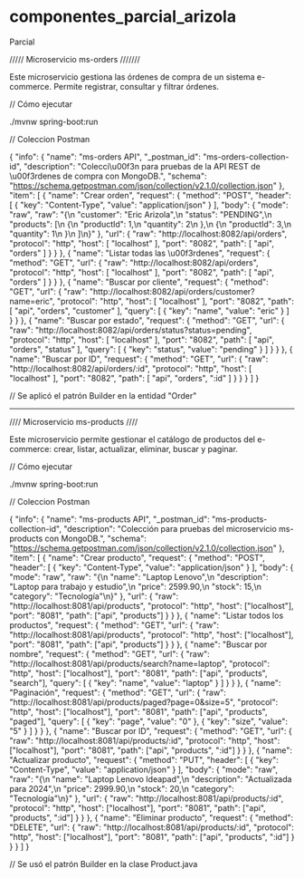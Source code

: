 # componentes_parcial_arizola
Parcial

///// Microservicio ms-orders ///////

Este microservicio gestiona las órdenes de compra de un sistema e-commerce. Permite registrar, consultar y filtrar órdenes.

// Cómo ejecutar

./mvnw spring-boot:run

// Coleccion Postman

{
  "info": {
    "name": "ms-orders API",
    "_postman_id": "ms-orders-collection-id",
    "description": "Colecci\u00f3n para pruebas de la API REST de \u00f3rdenes de compra con MongoDB.",
    "schema": "https://schema.getpostman.com/json/collection/v2.1.0/collection.json"
  },
  "item": [
    {
      "name": "Crear orden",
      "request": {
        "method": "POST",
        "header": [
          {
            "key": "Content-Type",
            "value": "application/json"
          }
        ],
        "body": {
          "mode": "raw",
          "raw": "{\n  \"customer\": \"Eric Arizola\",\n  \"status\": \"PENDING\",\n  \"products\": [\n    {\n      \"productId\": 1,\n      \"quantity\": 2\n    },\n    {\n      \"productId\": 3,\n      \"quantity\": 1\n    }\n  ]\n}"
        },
        "url": {
          "raw": "http://localhost:8082/api/orders",
          "protocol": "http",
          "host": [
            "localhost"
          ],
          "port": "8082",
          "path": [
            "api",
            "orders"
          ]
        }
      }
    },
    {
      "name": "Listar todas las \u00f3rdenes",
      "request": {
        "method": "GET",
        "url": {
          "raw": "http://localhost:8082/api/orders",
          "protocol": "http",
          "host": [
            "localhost"
          ],
          "port": "8082",
          "path": [
            "api",
            "orders"
          ]
        }
      }
    },
    {
      "name": "Buscar por cliente",
      "request": {
        "method": "GET",
        "url": {
          "raw": "http://localhost:8082/api/orders/customer?name=eric",
          "protocol": "http",
          "host": [
            "localhost"
          ],
          "port": "8082",
          "path": [
            "api",
            "orders",
            "customer"
          ],
          "query": [
            {
              "key": "name",
              "value": "eric"
            }
          ]
        }
      }
    },
    {
      "name": "Buscar por estado",
      "request": {
        "method": "GET",
        "url": {
          "raw": "http://localhost:8082/api/orders/status?status=pending",
          "protocol": "http",
          "host": [
            "localhost"
          ],
          "port": "8082",
          "path": [
            "api",
            "orders",
            "status"
          ],
          "query": [
            {
              "key": "status",
              "value": "pending"
            }
          ]
        }
      }
    },
    {
      "name": "Buscar por ID",
      "request": {
        "method": "GET",
        "url": {
          "raw": "http://localhost:8082/api/orders/:id",
          "protocol": "http",
          "host": [
            "localhost"
          ],
          "port": "8082",
          "path": [
            "api",
            "orders",
            ":id"
          ]
        }
      }
    }
  ]
}


// Se aplicó el patrón Builder en la entidad "Order"

-----------------------------------------------------------------------------------------------------------------------

//// Microservicio ms-products ////

Este microservicio permite gestionar el catálogo de productos del e-commerce: crear, listar, actualizar, eliminar, buscar y paginar.

// Cómo ejecutar

./mvnw spring-boot:run

// Coleccion Postman

{
  "info": {
    "name": "ms-products API",
    "_postman_id": "ms-products-collection-id",
    "description": "Colección para pruebas del microservicio ms-products con MongoDB.",
    "schema": "https://schema.getpostman.com/json/collection/v2.1.0/collection.json"
  },
  "item": [
    {
      "name": "Crear producto",
      "request": {
        "method": "POST",
        "header": [
          {
            "key": "Content-Type",
            "value": "application/json"
          }
        ],
        "body": {
          "mode": "raw",
          "raw": "{\n  \"name\": \"Laptop Lenovo\",\n  \"description\": \"Laptop para trabajo y estudio\",\n  \"price\": 2599.90,\n  \"stock\": 15,\n  \"category\": \"Tecnología\"\n}"
        },
        "url": {
          "raw": "http://localhost:8081/api/products",
          "protocol": "http",
          "host": ["localhost"],
          "port": "8081",
          "path": ["api", "products"]
        }
      }
    },
    {
      "name": "Listar todos los productos",
      "request": {
        "method": "GET",
        "url": {
          "raw": "http://localhost:8081/api/products",
          "protocol": "http",
          "host": ["localhost"],
          "port": "8081",
          "path": ["api", "products"]
        }
      }
    },
    {
      "name": "Buscar por nombre",
      "request": {
        "method": "GET",
        "url": {
          "raw": "http://localhost:8081/api/products/search?name=laptop",
          "protocol": "http",
          "host": ["localhost"],
          "port": "8081",
          "path": ["api", "products", "search"],
          "query": [
            {
              "key": "name",
              "value": "laptop"
            }
          ]
        }
      }
    },
    {
      "name": "Paginación",
      "request": {
        "method": "GET",
        "url": {
          "raw": "http://localhost:8081/api/products/paged?page=0&size=5",
          "protocol": "http",
          "host": ["localhost"],
          "port": "8081",
          "path": ["api", "products", "paged"],
          "query": [
            {
              "key": "page",
              "value": "0"
            },
            {
              "key": "size",
              "value": "5"
            }
          ]
        }
      }
    },
    {
      "name": "Buscar por ID",
      "request": {
        "method": "GET",
        "url": {
          "raw": "http://localhost:8081/api/products/:id",
          "protocol": "http",
          "host": ["localhost"],
          "port": "8081",
          "path": ["api", "products", ":id"]
        }
      }
    },
    {
      "name": "Actualizar producto",
      "request": {
        "method": "PUT",
        "header": [
          {
            "key": "Content-Type",
            "value": "application/json"
          }
        ],
        "body": {
          "mode": "raw",
          "raw": "{\n  \"name\": \"Laptop Lenovo Ideapad\",\n  \"description\": \"Actualizada para 2024\",\n  \"price\": 2999.90,\n  \"stock\": 20,\n  \"category\": \"Tecnología\"\n}"
        },
        "url": {
          "raw": "http://localhost:8081/api/products/:id",
          "protocol": "http",
          "host": ["localhost"],
          "port": "8081",
          "path": ["api", "products", ":id"]
        }
      }
    },
    {
      "name": "Eliminar producto",
      "request": {
        "method": "DELETE",
        "url": {
          "raw": "http://localhost:8081/api/products/:id",
          "protocol": "http",
          "host": ["localhost"],
          "port": "8081",
          "path": ["api", "products", ":id"]
        }
      }
    }
  ]
}


// Se usó el patrón Builder en la clase Product.java
